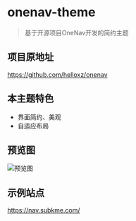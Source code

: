 # onenav-theme
> 基于开源项目OneNav开发的简约主题

## 项目原地址 
https://github.com/helloxz/onenav
## 本主题特色
- 界面简约、美观
- 自适应布局

## 预览图
![预览图](https://nav.subkme.com/nav-screenshot.png)

## 示例站点
https://nav.subkme.com/
